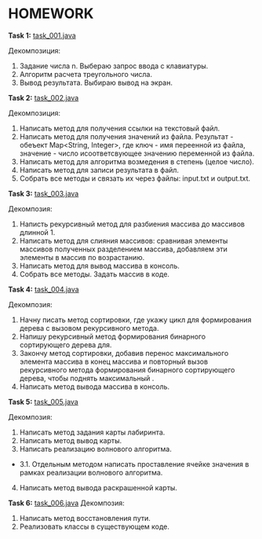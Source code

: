 # HOMEWORK

__Task 1:__ [task_001.java](https://github.com/dmitry-40in/JAVA/blob/main/hw_01/task_001.java)

Декомпозиция:
1. Задание числа n. Выбераю запрос ввода с клавиатуры.
2. Алгоритм расчета треугольного числа.
3. Вывод результата. Выбираю вывод на экран.


__Task 2:__ [task_002.java](https://github.com/dmitry-40in/JAVA/blob/main/hw_02/task_002.java)

Декомпозиция:
1. Написать метод для получения ссылки на текстовый файл.
2. Написать метод для получения значений из файла. Результат - обеъект Map<String, Integer>, где ключ - имя переенной из файла, значение - число исоответсвующее значению переменной из файла.
3. Написать метод для алгоритма возмедения в степень (целое число).
4. Написать метод для записи результата в файл.
5. Собрать все методы и связать их через файлы: input.txt и output.txt.


__Task 3:__ [task_003.java](https://github.com/dmitry-40in/JAVA/blob/main/hw_03/task_003.java)

Декомпозия:
1. Написть рекурсивный метод для разбиения массива до массивов длинной 1.
2. Написать метод для слияния массивов: сравнивая элементы массивов полученных разделением массива, добавляем эти элементы в массив по возрастанию.
3. Написать метод для вывод массива в консоль.
4. Собрать все методы. Задать массив в коде. 


__Task 4:__ [task_004.java](https://github.com/dmitry-40in/JAVA/blob/main/hw_04/task_004.java)

Декомпозия:
1. Начну писать метод сортировки, где укажу цикл для формирования дерева с вызовом рекурсивного метода.
2. Напишу рекурсивный метод формирования бинарного сортирующего дерева для.
3. Закончу метод сортировки, добавив перенос максимального элемента массива в конец массива и повторный вызов рекурсивного метода формирования бинарного сортирующего дерева, чтобы поднять максимальный .
4. Написать метод вывода массива в консоль. 


__Task 5:__ [task_005.java](https://github.com/dmitry-40in/JAVA/blob/main/hw_05/task_005.java)

Декомпозия:
1. Написать метод задания карты лабиринта.
2. Написать метод вывод карты.
3. Написать реализацию волнового алгоритма.
+ 3.1. Отдельным методом написать проставление ячейке значения в рамках реализации волнового алгоритма.
4. Написать метод вывода раскрашенной карты. 

__Task 6:__ [task_006.java](https://github.com/dmitry-40in/JAVA/blob/main/hw_06/)
Декомпозия:
1. Написать метод восстановления пути.
2. Реализовать классы в существующем коде.